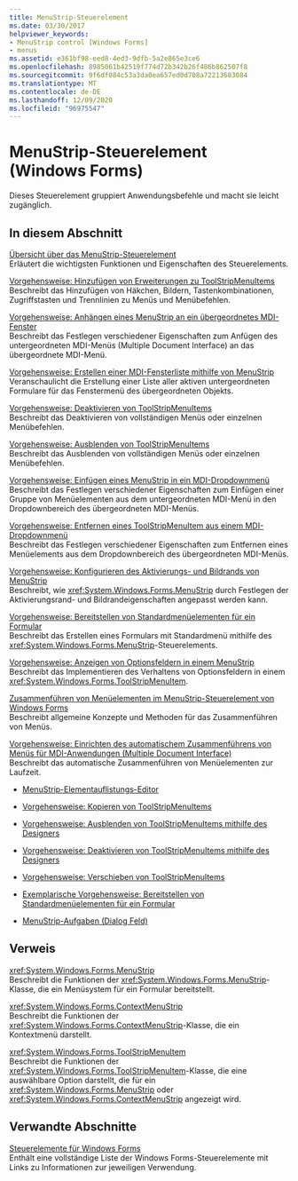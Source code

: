 ```yaml
---
title: MenuStrip-Steuerelement
ms.date: 03/30/2017
helpviewer_keywords:
- MenuStrip control [Windows Forms]
- menus
ms.assetid: e361bf98-eed8-4ed3-9dfb-5a2e865e3ce6
ms.openlocfilehash: 8985061b42519f774d72b342b26f486b862507f8
ms.sourcegitcommit: 9f6df084c53a3da0ea657ed0d708a72213683084
ms.translationtype: MT
ms.contentlocale: de-DE
ms.lasthandoff: 12/09/2020
ms.locfileid: "96975547"
---
```

# <a name="menustrip-control-windows-forms"></a>MenuStrip-Steuerelement (Windows Forms)

Dieses Steuerelement gruppiert Anwendungsbefehle und macht sie leicht zugänglich.  
  
## <a name="in-this-section"></a>In diesem Abschnitt  

 [Übersicht über das MenuStrip-Steuerelement](menustrip-control-overview-windows-forms.md)  
 Erläutert die wichtigsten Funktionen und Eigenschaften des Steuerelements.  
  
 [Vorgehensweise: Hinzufügen von Erweiterungen zu ToolStripMenuItems](how-to-add-enhancements-to-toolstripmenuitems.md)  
 Beschreibt das Hinzufügen von Häkchen, Bildern, Tastenkombinationen, Zugriffstasten und Trennlinien zu Menüs und Menübefehlen.  
  
 [Vorgehensweise: Anhängen eines MenuStrip an ein übergeordnetes MDI-Fenster](how-to-append-a-menustrip-to-an-mdi-parent-window-windows-forms.md)  
 Beschreibt das Festlegen verschiedener Eigenschaften zum Anfügen des untergeordneten MDI-Menüs (Multiple Document Interface) an das übergeordnete MDI-Menü.  
  
 [Vorgehensweise: Erstellen einer MDI-Fensterliste mithilfe von MenuStrip](how-to-create-an-mdi-window-list-with-menustrip-windows-forms.md)  
 Veranschaulicht die Erstellung einer Liste aller aktiven untergeordneten Formulare für das Fenstermenü des übergeordneten Objekts.  
  
 [Vorgehensweise: Deaktivieren von ToolStripMenuItems](how-to-disable-toolstripmenuitems.md)  
 Beschreibt das Deaktivieren von vollständigen Menüs oder einzelnen Menübefehlen.  
  
 [Vorgehensweise: Ausblenden von ToolStripMenuItems](how-to-hide-toolstripmenuitems.md)  
 Beschreibt das Ausblenden von vollständigen Menüs oder einzelnen Menübefehlen.  
  
 [Vorgehensweise: Einfügen eines MenuStrip in ein MDI-Dropdownmenü](how-to-insert-a-menustrip-into-an-mdi-drop-down-menu-windows-forms.md)  
 Beschreibt das Festlegen verschiedener Eigenschaften zum Einfügen einer Gruppe von Menüelementen aus dem untergeordneten MDI-Menü in den Dropdownbereich des übergeordneten MDI-Menüs.  
  
 [Vorgehensweise: Entfernen eines ToolStripMenuItem aus einem MDI-Dropdownmenü](how-to-remove-a-toolstripmenuitem-from-an-mdi-drop-down-menu-windows-forms.md)  
 Beschreibt das Festlegen verschiedener Eigenschaften zum Entfernen eines Menüelements aus dem Dropdownbereich des übergeordneten MDI-Menüs.  
  
 [Vorgehensweise: Konfigurieren des Aktivierungs- und Bildrands von MenuStrip](how-to-configure-menustrip-check-margins-and-image-margins.md)  
 Beschreibt, wie <xref:System.Windows.Forms.MenuStrip> durch Festlegen der Aktivierungsrand- und Bildrandeigenschaften angepasst werden kann.  
  
 [Vorgehensweise: Bereitstellen von Standardmenüelementen für ein Formular](how-to-provide-standard-menu-items-to-a-form.md)  
 Beschreibt das Erstellen eines Formulars mit Standardmenü mithilfe des <xref:System.Windows.Forms.MenuStrip>-Steuerelements.  
  
 [Vorgehensweise: Anzeigen von Optionsfeldern in einem MenuStrip](how-to-display-option-buttons-in-a-menustrip-windows-forms.md)  
 Beschreibt das Implementieren des Verhaltens von Optionsfeldern in einem <xref:System.Windows.Forms.ToolStripMenuItem>.  
  
 [Zusammenführen von Menüelementen im MenuStrip-Steuerelement von Windows Forms](merging-menu-items-in-the-windows-forms-menustrip-control.md)  
 Beschreibt allgemeine Konzepte und Methoden für das Zusammenführen von Menüs.  
  
 [Vorgehensweise: Einrichten des automatischem Zusammenführens von Menüs für MDI-Anwendungen (Multiple Document Interface)](how-to-set-up-automatic-menu-merging-for-mdi-applications.md)  
 Beschreibt das automatische Zusammenführen von Menüelementen zur Laufzeit.  
  
- [MenuStrip-Elementauflistungs-Editor](/previous-versions/visualstudio/visual-studio-2010/ms233625(v=vs.100))  
  
- [Vorgehensweise: Kopieren von ToolStripMenuItems](how-to-copy-toolstripmenuitems.md)  
  
- [Vorgehensweise: Ausblenden von ToolStripMenuItems mithilfe des Designers](how-to-hide-toolstripmenuitems-using-the-designer.md)  
  
- [Vorgehensweise: Deaktivieren von ToolStripMenuItems mithilfe des Designers](how-to-disable-toolstripmenuitems-using-the-designer.md)  
  
- [Vorgehensweise: Verschieben von ToolStripMenuItems](how-to-move-toolstripmenuitems.md)  
  
- [Exemplarische Vorgehensweise: Bereitstellen von Standardmenüelementen für ein Formular](walkthrough-providing-standard-menu-items-to-a-form.md)  
  
- [MenuStrip-Aufgaben (Dialog Feld)](/previous-versions/visualstudio/visual-studio-2010/ms233645(v=vs.100))  
  
## <a name="reference"></a>Verweis  

 <xref:System.Windows.Forms.MenuStrip>  
 Beschreibt die Funktionen der <xref:System.Windows.Forms.MenuStrip>-Klasse, die ein Menüsystem für ein Formular bereitstellt.  
  
 <xref:System.Windows.Forms.ContextMenuStrip>  
 Beschreibt die Funktionen der <xref:System.Windows.Forms.ContextMenuStrip>-Klasse, die ein Kontextmenü darstellt.  
  
 <xref:System.Windows.Forms.ToolStripMenuItem>  
 Beschreibt die Funktionen der <xref:System.Windows.Forms.ToolStripMenuItem>-Klasse, die eine auswählbare Option darstellt, die für ein <xref:System.Windows.Forms.MenuStrip> oder <xref:System.Windows.Forms.ContextMenuStrip> angezeigt wird.  
  
## <a name="related-sections"></a>Verwandte Abschnitte  

 [Steuerelemente für Windows Forms](controls-to-use-on-windows-forms.md)  
 Enthält eine vollständige Liste der Windows Forms-Steuerelemente mit Links zu Informationen zur jeweiligen Verwendung.
